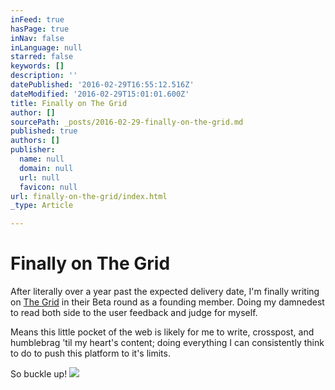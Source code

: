 ```yaml
---
inFeed: true
hasPage: true
inNav: false
inLanguage: null
starred: false
keywords: []
description: ''
datePublished: '2016-02-29T16:55:12.516Z'
dateModified: '2016-02-29T15:01:01.600Z'
title: Finally on The Grid
author: []
sourcePath: _posts/2016-02-29-finally-on-the-grid.md
published: true
authors: []
publisher:
  name: null
  domain: null
  url: null
  favicon: null
url: finally-on-the-grid/index.html
_type: Article

---
```

# Finally on The Grid

After literally over a year past the expected delivery date, I'm finally writing on [The Grid][0] in their Beta round as a founding member. Doing my damnedest to read both side to the user feedback and judge for myself. 

Means this little pocket of the web is likely for me to write, crosspost, and humblebrag 'til my heart's content; doing everything I can consistently think to do to push this platform to it's limits.

So buckle up!
![](https://the-grid-user-content.s3-us-west-2.amazonaws.com/d3e86724-8c2a-4e72-a9c5-179d394dd23c.jpg)

[0]: thegrid.io